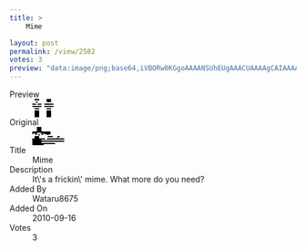 ```yaml
---
title: >
    Mime

layout: post
permalink: /view/2582
votes: 3
preview: "data:image/png;base64,iVBORw0KGgoAAAANSUhEUgAAACUAAAAgCAIAAAAaMSbnAAAABnRSTlMA/wD/AP5AXyvrAAAAo0lEQVRIie2W0Q6AIAhFpfn/nxw9uAoRHRj60LhP1aCDF2gB4pluARxJEo0ZSJMuR6xTZveIyJ4AgCOvOl+BPYBy0VbgxqNUd1IR9zPVBpqQzB6S+75E4CHiFyfHWQJvmqSRMHsU1g4n28XezvUkRLP59BXYrWPxtpp2f1/Mjvn3b6n+3r9q33sLoPRAkx7981Wm9U79v9jSd58veMELXvBW6QIIIVErBhos4wAAAABJRU5ErkJggg=="
---
```

<dl class="side-by-side">
<dt>Preview</dt>
<dd>
    <img class="preview" src="data:image/png;base64,iVBORw0KGgoAAAANSUhEUgAAACUAAAAgCAIAAAAaMSbnAAAABnRSTlMA/wD/AP5AXyvrAAAAo0lEQVRIie2W0Q6AIAhFpfn/nxw9uAoRHRj60LhP1aCDF2gB4pluARxJEo0ZSJMuR6xTZveIyJ4AgCOvOl+BPYBy0VbgxqNUd1IR9zPVBpqQzB6S+75E4CHiFyfHWQJvmqSRMHsU1g4n28XezvUkRLP59BXYrWPxtpp2f1/Mjvn3b6n+3r9q33sLoPRAkx7981Wm9U79v9jSd58veMELXvBW6QIIIVErBhos4wAAAABJRU5ErkJggg==">
</dd>
<dt>Original</dt>
<dd>
    <img class="preview" src="data:image/png;base64,iVBORw0KGgoAAAANSUhEUgAAAEAAAAAgCAYAAACinX6EAAAAAXNSR0IArs4c6QAAAAZiS0dEAP8A/wD/oL2nkwAAAAlwSFlzAAAOxAAADsQBlSsOGwAAAAd0SU1FB9oJEAIMHndGBgYAAADSSURBVGje7VjbDsUgCKPL+f9f7p6WGI/XZBfQ8rRlaKDUCgNJaxmApkNvvZnBHNthm5sAEAACQAAIgJ0NZsYvAyAJMeBD+w1WqdYlrqUBJP+Svd7TZK/nmm84BowEnvq0/EuAuQZgtGp5Qr11+fd0vSemgBPR1Kh/w03kWwQjn/ERADA5//cqxtFjVPLv7Z/HVyjKFKPUB7zc9bnaRwx4chZoXYOeZo3HGFDqHJdkQICrEdIAz/8DltWAbfqA6O2xNMC7BtzAMGnAq7NANE3YngEnkkprFNYIdesAAAAASUVORK5CYII=">
</dd>
<dt>Title</dt>
<dd>Mime</dd>
<dt>Description</dt>
<dd>It\'s a frickin\' mime. What more do you need?</dd>
<dt>Added By</dt>
<dd>Wataru8675</dd>
<dt>Added On</dt>
<dd>2010-09-16</dd>
<dt>Votes</dt>
<dd>3</dd>
</dl>

